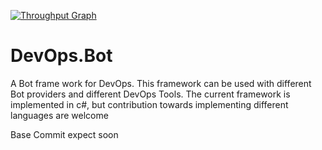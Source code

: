 [![Throughput Graph](https://graphs.waffle.io/pmsudhi/DevOps.Bot/throughput.svg)](https://waffle.io/pmsudhi/DevOps.Bot/metrics/throughput)
# DevOps.Bot
A Bot frame work for DevOps. This framework can be used with different Bot providers and different DevOps Tools. The current framework is implemented in c#, but contribution towards implementing different languages are welcome

Base Commit expect soon
